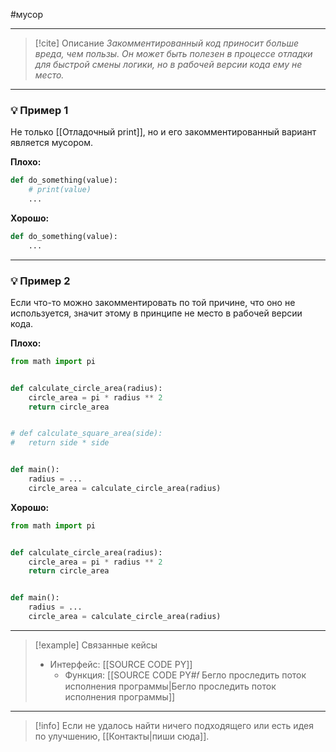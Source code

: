 #мусор 
***

> [!cite] Описание
>_Закомментированный код приносит больше вреда, чем пользы. Он может быть полезен в процессе отладки для быстрой смены логики, но в рабочей версии кода ему не место._

***
### 💡 Пример 1
Не только [[Отладочный print]], но и его закомментированный вариант является мусором.

**Плохо:**
```python
def do_something(value):
	# print(value)
	...
```

**Хорошо:**
```python
def do_something(value):
	...
```

***
### 💡 Пример 2
Если что-то можно закомментировать по той причине, что оно не используется, значит этому в принципе не место в рабочей версии кода.

**Плохо:**
```python
from math import pi


def calculate_circle_area(radius):
	circle_area = pi * radius ** 2
	return circle_area


# def calculate_square_area(side):
#	return side * side


def main():
	radius = ...
	circle_area = calculate_circle_area(radius)
```

**Хорошо:**
```python
from math import pi


def calculate_circle_area(radius):
	circle_area = pi * radius ** 2
	return circle_area


def main():
	radius = ...
	circle_area = calculate_circle_area(radius)
```

***

> [!example] Связанные кейсы
>- Интерфейс: [[SOURCE CODE PY]]
>	- Функция: [[SOURCE CODE PY#𝑓 Бегло проследить поток исполнения программы|Бегло проследить поток исполнения программы]]

***

> [!info]
> Если не удалось найти ничего подходящего или есть идея по улучшению, [[Контакты|пиши сюда]].
